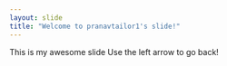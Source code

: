 ```yaml
---
layout: slide
title: "Welcome to pranavtailor1's slide!"
---
```

This is my awesome slide
Use the left arrow to go back!
